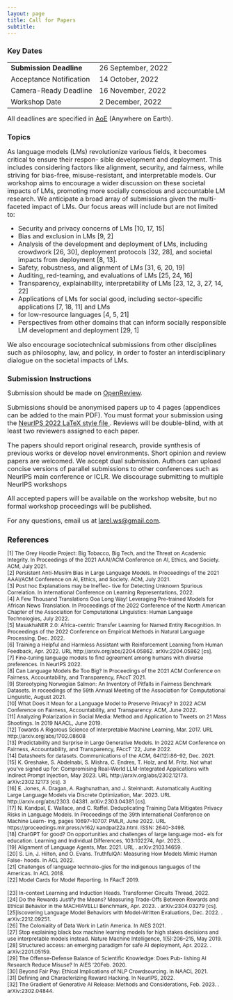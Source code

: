 ```yaml
---
layout: page
title: Call for Papers
subtitle: 
---
```


<h3 style='margin-bottom: 10pt;'>Key Dates</h3>

<div class='description' style='font-size: 11pt;align: center'>

<table style='margin-bottom:10pt;'>
	<tr>
		<td> <b>Submission Deadline</b></td> 
		<td> 26 September, 2022 </td>
	</tr>
	<tr>
		<td> Acceptance Notification </td>
		<td> 14 October, 2022 </td>
	</tr>
	<tr>
		<td> Camera-Ready Deadline</td>
		<td> 16 November, 2022</td>
	</tr>
	<tr>
		<td> Workshop Date</td>
		<td> 2 December, 2022</td>
	</tr>
</table>

<p>All deadlines are specified in <a href="https://www.timeanddate.com/time/zones/aoe" target="_blank">AoE</a> (Anywhere on Earth).
</p>

</div>

<h3 style='margin-bottom: 10pt;'>Topics</h3>

<div class='description' style='font-size: 11pt;'>

As language models (LMs) revolutionize various fields, it becomes critical to ensure their respon-
sible development and deployment. This includes considering factors like alignment, security, and
fairness, while striving for bias-free, misuse-resistant, and interpretable models. Our workshop aims
to encourage a wider discussion on these societal impacts of LMs, promoting more socially conscious
and accountable LM research. We anticipate a broad array of submissions given the multi-faceted
impact of LMs. Our focus areas will include but are not limited to:

<ul>
<li>Security and privacy concerns of LMs [10, 17, 15] </li>
<li>Bias and exclusion in LMs [9, 2] </li>
<li>Analysis of the development and deployment of LMs, including crowdwork [26, 30], deployment protocols [32, 28], and societal impacts from deployment [8, 13]. </li>
<li>Safety, robustness, and alignment of LMs [31, 6, 20, 19] </li>
<li>Auditing, red-teaming, and evaluations of LMs [25, 24, 16] </li>
<li>Transparency, explainability, interpretability of LMs [23, 12, 3, 27, 14, 22] </li>
<li>Applications of LMs for social good, including sector-specific applications [7, 18, 11] and LMs </li>
<li>for low-resource languages [4, 5, 21] </li>
<li>Perspectives from other domains that can inform socially responsible LM development and
deployment [29, 1] </li>
</ul>

We also encourage sociotechnical submissions from other disciplines such as philosophy, law, and
policy, in order to foster an interdisciplinary dialogue on the societal impacts of LMs.

</div>


<h3 style='margin-bottom: 10pt;'>Submission Instructions</h3>

<div class='description' style='font-size: 11pt;'>
<p>Submission should be made on <a href="https://openreview.net/group?id=NeurIPS.cc/2022/Workshop/LaReL" target="_blank">OpenReview</a>.</p>

<p> Submissions should be anonymised papers up to 4 pages (appendices can be added to the main PDF). You must format your submission using the <a href="https://neurips.cc/Conferences/2022/PaperInformation/StyleFiles" target="_blank"> NeurIPS 2022 LaTeX style file </a>. Reviews will be double-blind, with at least two reviewers assigned to each paper.</p> 

<p>The papers should report original research, provide synthesis of previous works or develop novel environments. Short opinion and review papers are welcomed. We accept dual submission. Authors can upload concise versions of parallel submissions to other conferences such as NeurIPS main conference or ICLR. We discourage submitting to multiple NeurIPS workshops</p>

<p>All accepted papers will be available on the workshop website, but no formal workshop proceedings will be published.</p>

<p>For any questions, email us at <a href='mailto:larel.ws@gmail.com'>larel.ws@gmail.com</a>.</p>

<h3 style='margin-bottom: 10pt;'>References</h3>


<div class='references' style='font-size:9pt'>
<p> 
[1] The Grey Hoodie Project: Big Tobacco, Big Tech, and the Threat
on Academic Integrity. In Proceedings of the 2021 AAAI/ACM Conference on AI, Ethics, and
Society. ACM, July 2021. 
<br>
[2] Persistent Anti-Muslim Bias in Large Language Models. In
Proceedings of the 2021 AAAI/ACM Conference on AI, Ethics, and Society. ACM, July 2021.
<br>
[3] Post hoc Explanations may be Ineffec-
tive for Detecting Unknown Spurious Correlation. In International Conference on Learning
Representations, 2022. 
<br>
[4] A Few Thousand Translations Goa Long Way! Leveraging Pre-trained Models for African News Translation. In Proceedings
of the 2022 Conference of the North American Chapter of the Association for Computational
Linguistics: Human Language Technologies, July 2022.
<br>
[5] MasakhaNER 2.0:
Africa-centric Transfer Learning for Named Entity Recognition. In Proceedings of the 2022
Conference on Empirical Methods in Natural Language Processing, Dec. 2022.
<br>
[6] Training a Helpful and Harmless Assistant with Reinforcement Learning from Human
Feedback, Apr. 2022. URL http://arxiv.org/abs/2204.05862. arXiv:2204.05862 [cs].
<br>
[7] Fine-tuning language models to find agreement among humans with diverse preferences. In NeurIPS 2022.
<br>
[8] Can Language Models Be Too Big? In Proceedings of the 2021 ACM Conference on
Fairness, Accountability, and Transparency, FAccT 2021.
<br>
[9] Stereotyping Norwegian
Salmon: An Inventory of Pitfalls in Fairness Benchmark Datasets. In roceedings of the 59th
Annual Meeting of the Association for Computational Linguistic, August 2021.
<br>
[10] What Does it Mean for a
Language Model to Preserve Privacy? In 2022 ACM Conference on Fairness, Accountability,
and Transparency. ACM, June 2022.
<br>
[11] Analyzing Polarization in Social Media: Method and Application to Tweets on 21 Mass Shootings. In 2019 NAACL, June 2019.
<br>
[12] Towards A Rigorous Science of Interpretable Machine Learning,
Mar. 2017. URL http://arxiv.org/abs/1702.08608
<br>
[13] Predictability and Surprise in Large Generative Models. In 2022 ACM Conference on
Fairness, Accountability, and Transparency, FAccT ’22, June 2022.
<br>
[14] Datasheets for datasets. Communications of the ACM, 64(12):86–92, Dec. 2021. 
<br>
[15] K. Greshake, S. Abdelnabi, S. Mishra, C. Endres, T. Holz, and M. Fritz. Not what you’ve
signed up for: Compromising Real-World LLM-Integrated Applications with Indirect Prompt
Injection, May 2023. URL http://arxiv.org/abs/2302.12173. arXiv:2302.12173 [cs].
3
<br>
[16] E. Jones, A. Dragan, A. Raghunathan, and J. Steinhardt. Automatically Auditing Large
Language Models via Discrete Optimization, Mar. 2023. URL http://arxiv.org/abs/2303.
04381. arXiv:2303.04381 [cs].
<br>
[17] N. Kandpal, E. Wallace, and C. Raffel. Deduplicating Training Data Mitigates Privacy Risks
in Language Models. In Proceedings of the 39th International Conference on Machine Learn-
ing, pages 10697–10707. PMLR, June 2022. URL https://proceedings.mlr.press/v162/
kandpal22a.html. ISSN: 2640-3498.
<br>
[18] ChatGPT for good? On opportunities and challenges of large language mod-
els for education. Learning and Individual Differences, 103:102274, Apr. 2023. <https://www.sciencedirect.com/science/
article/pii/S1041608023000195>.
<br>
[19] Alignment of
Language Agents, Mar. 2021. URL <http://arxiv.org/abs/2103.14659>. arXiv:2103.14659.
<br>
[20] S. Lin, J. Hilton, and O. Evans. TruthfulQA: Measuring How Models Mimic Human False-
hoods. In ACL 2022.
<br>
[21] Challenges of language technolo-gies for the indigenous languages of the Americas. In ACL 2018.
<br>
[22] Model Cards for Model Reporting. In FAacT 2019. <br>
<br>
[23] In-context Learning and Induction Heads. Transformer Circuits Thread, 2022.
<br>
[24] Do the Rewards Justify the Means? Measuring Trade-Offs Between Rewards
and Ethical Behavior in the MACHIAVELLI Benchmark, Apr. 2023. <http://arxiv.
org/abs/2304.03279>. arXiv:2304.03279 [cs].
<br>
[25]iscovering Language Model Behaviors with Model-Written Evaluations, Dec. 2022. <http://arxiv.org/abs/2212.09251>. arXiv:2212.09251.
<br>
[26] The Coloniality of Data Work in Latin America. In AIES 2021.
<br>
[27] Stop explaining black box machine learning models for high stakes decisions
and use interpretable models instead. Nature Machine Intelligence, 1(5):206–215, May 2019.
<br>
[28] Structured access: an emerging paradigm for safe AI deployment, Apr. 2022.
<http://arxiv.org/abs/2201.05159>. arXiv:2201.05159.
<br>
[29] The Offense-Defense Balance of Scientific Knowledge: Does Pub-
lishing AI Research Reduce Misuse? In AIES ’20Feb. 2020. 
<br>
[30] Beyond Fair Pay: Ethical Implications of NLP Crowdsourcing. In NAACL 2021.
<br>
[31] Defining and Characterizing Reward Hacking. In NeurIPS, 2022.
<br>
[32] The Gradient of Generative AI Release: Methods and Considerations, Feb. 2023.
<http://arxiv.org/abs/2302.04844>. arXiv:2302.04844.


</div>


